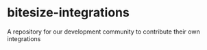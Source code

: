 # bitesize-integrations
A repository for our development community to contribute their own integrations
